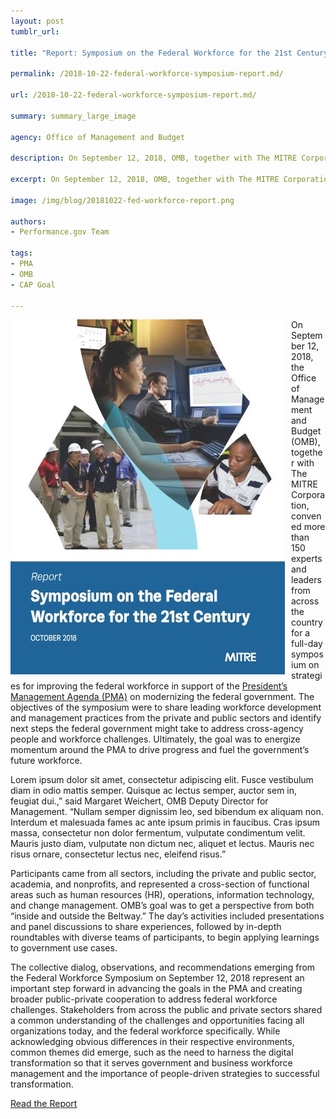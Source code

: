 ```yaml
---
layout: post
tumblr_url:

title: "Report: Symposium on the Federal Workforce for the 21st Century"

permalink: /2018-10-22-federal-workforce-symposium-report.md/

url: /2018-10-22-federal-workforce-symposium-report.md/

summary: summary_large_image

agency: Office of Management and Budget

description: On September 12, 2018, OMB, together with The MITRE Corporation, convened more than 150 experts and leaders from across the country for a full-day symposium on strategies for improving the federal workforce in support of the PMA on modernizing the federal government.

excerpt: On September 12, 2018, OMB, together with The MITRE Corporation, convened more than 150 experts and leaders from across the country for a full-day symposium on strategies for improving the federal workforce in support of the PMA on modernizing the federal government.

image: /img/blog/20181022-fed-workforce-report.png

authors:
- Performance.gov Team

tags:
- PMA
- OMB
- CAP Goal

---
```



<a href="../CAP/Symposium-Report_Federal-Workforce-FINAL-101918.pdf" target="_blank"><img id="border-gray" align="left" style="margin-right:10px;" src="../img/Report-Cover-PNG-Small.png"></a>

On September 12, 2018, the Office of Management and Budget (OMB), together with The MITRE Corporation, convened more than 150 experts and leaders from across the country for a full-day symposium on strategies for improving the federal workforce in support of the [President’s Management Agenda (PMA)](../PMA/pma.html) on modernizing the federal government. The objectives of the symposium were to share leading workforce development and management practices from the private and public sectors and identify next steps the federal government might take to address cross-agency people and workforce challenges. Ultimately, the goal was to energize momentum around the PMA to drive progress and fuel the government’s future workforce.

<div class="testimonial-blockquote">
Lorem ipsum dolor sit amet, consectetur adipiscing elit. Fusce vestibulum diam in odio mattis semper. Quisque ac lectus semper, auctor sem in, feugiat dui.,” said Margaret Weichert, OMB Deputy Director for Management. “Nullam semper dignissim leo, sed bibendum ex aliquam non. Interdum et malesuada fames ac ante ipsum primis in faucibus. Cras ipsum massa, consectetur non dolor fermentum, vulputate condimentum velit. Mauris justo diam, vulputate non dictum nec, aliquet et lectus. Mauris nec risus ornare, consectetur lectus nec, eleifend risus.”
</div>

Participants came from all sectors, including the private and public sector, academia, and nonprofits, and represented a cross-section of functional areas such as human resources (HR), operations, information technology, and change management. OMB’s goal was to get a perspective from both “inside and outside the Beltway.” The day’s activities included presentations and panel discussions to share experiences, followed by in-depth roundtables with diverse teams of participants, to begin applying learnings to government use cases.

The collective dialog, observations, and recommendations emerging from the Federal Workforce Symposium on September 12, 2018 represent an important step forward in advancing the goals in the PMA and creating broader public-private cooperation to address federal workforce challenges. Stakeholders from across the public and private sectors shared a common understanding of the challenges and opportunities facing all organizations today, and the federal workforce specifically. While acknowledging obvious differences in their respective environments, common themes did emerge, such as the need to harness the digital transformation so that it serves government and business workforce management and the importance of people-driven strategies to successful transformation.

<a class="usa-button" href="../CAP/Symposium-Report_Federal-Workforce-FINAL-101918.pdf" target="_blank">Read the Report</a>
